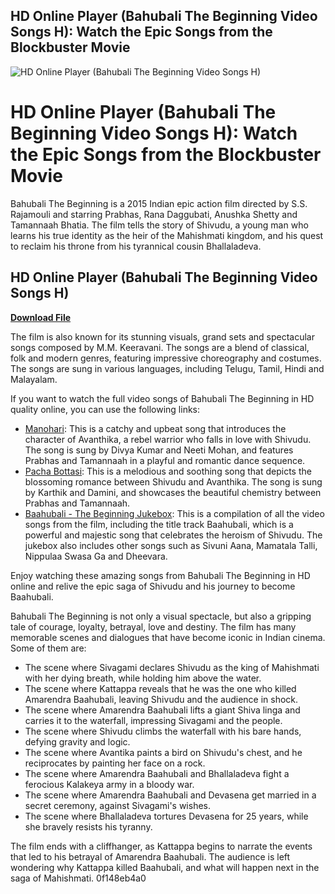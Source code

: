 ## HD Online Player (Bahubali The Beginning Video Songs H): Watch the Epic Songs from the Blockbuster Movie

 
![HD Online Player (Bahubali The Beginning Video Songs H)](https://m.media-amazon.com/images/I/81x-WHCMkpL._RI_.jpg)

 
# HD Online Player (Bahubali The Beginning Video Songs H): Watch the Epic Songs from the Blockbuster Movie
 
Bahubali The Beginning is a 2015 Indian epic action film directed by S.S. Rajamouli and starring Prabhas, Rana Daggubati, Anushka Shetty and Tamannaah Bhatia. The film tells the story of Shivudu, a young man who learns his true identity as the heir of the Mahishmati kingdom, and his quest to reclaim his throne from his tyrannical cousin Bhallaladeva.
 
## HD Online Player (Bahubali The Beginning Video Songs H)


[**Download File**](https://www.google.com/url?q=https%3A%2F%2Fshurll.com%2F2tKjjA&sa=D&sntz=1&usg=AOvVaw1mDpjBAHz5w0kV0tuuc7xW)

 
The film is also known for its stunning visuals, grand sets and spectacular songs composed by M.M. Keeravani. The songs are a blend of classical, folk and modern genres, featuring impressive choreography and costumes. The songs are sung in various languages, including Telugu, Tamil, Hindi and Malayalam.
 
If you want to watch the full video songs of Bahubali The Beginning in HD quality online, you can use the following links:
 
- [Manohari](https://www.youtube.com/watch?v=snpV6awcBPo): This is a catchy and upbeat song that introduces the character of Avanthika, a rebel warrior who falls in love with Shivudu. The song is sung by Divya Kumar and Neeti Mohan, and features Prabhas and Tamannaah in a playful and romantic dance sequence.
- [Pacha Bottasi](https://www.youtube.com/watch?v=xnJ4RTodr3g): This is a melodious and soothing song that depicts the blossoming romance between Shivudu and Avanthika. The song is sung by Karthik and Damini, and showcases the beautiful chemistry between Prabhas and Tamannaah.
- [Baahubali - The Beginning Jukebox](https://www.youtube.com/watch?v=tduMkgME4X4): This is a compilation of all the video songs from the film, including the title track Baahubali, which is a powerful and majestic song that celebrates the heroism of Shivudu. The jukebox also includes other songs such as Sivuni Aana, Mamatala Talli, Nippulaa Swasa Ga and Dheevara.

Enjoy watching these amazing songs from Bahubali The Beginning in HD online and relive the epic saga of Shivudu and his journey to become Baahubali.
  
Bahubali The Beginning is not only a visual spectacle, but also a gripping tale of courage, loyalty, betrayal, love and destiny. The film has many memorable scenes and dialogues that have become iconic in Indian cinema. Some of them are:

- The scene where Sivagami declares Shivudu as the king of Mahishmati with her dying breath, while holding him above the water.
- The scene where Kattappa reveals that he was the one who killed Amarendra Baahubali, leaving Shivudu and the audience in shock.
- The scene where Amarendra Baahubali lifts a giant Shiva linga and carries it to the waterfall, impressing Sivagami and the people.
- The scene where Shivudu climbs the waterfall with his bare hands, defying gravity and logic.
- The scene where Avantika paints a bird on Shivudu's chest, and he reciprocates by painting her face on a rock.
- The scene where Amarendra Baahubali and Bhallaladeva fight a ferocious Kalakeya army in a bloody war.
- The scene where Amarendra Baahubali and Devasena get married in a secret ceremony, against Sivagami's wishes.
- The scene where Bhallaladeva tortures Devasena for 25 years, while she bravely resists his tyranny.

The film ends with a cliffhanger, as Kattappa begins to narrate the events that led to his betrayal of Amarendra Baahubali. The audience is left wondering why Kattappa killed Baahubali, and what will happen next in the saga of Mahishmati.
 0f148eb4a0
